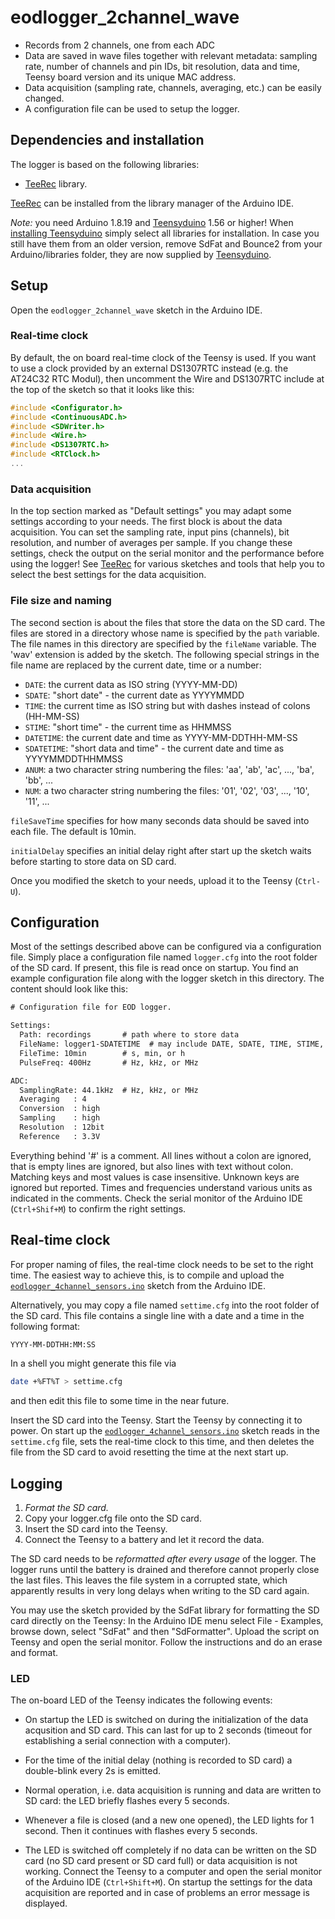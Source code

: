 # eodlogger_2channel_wave

- Records from 2 channels, one from each ADC
- Data are saved in wave files together with relevant metadata:
  sampling rate, number of channels and pin IDs, bit resolution,
  data and time, Teensy board version and its unique MAC address.
- Data acquisition (sampling rate, channels, averaging, etc.) can
  be easily changed.
- A configuration file can be used to setup the logger.


## Dependencies and installation

The logger is based on the following libraries:

- [TeeRec](https://github.com/janscience/TeeRec) library.

[TeeRec](https://github.com/janscience/TeeRec) can be installed from
the library manager of the Arduino IDE.

*Note:* you need Arduino 1.8.19 and
 [Teensyduino](https://www.pjrc.com/teensy/teensyduino.html) 1.56 or
 higher! When [installing
 Teensyduino](https://www.pjrc.com/teensy/td_download.html) simply
 select all libraries for installation. In case you still have them
 from an older version, remove SdFat and Bounce2 from your
 Arduino/libraries folder, they are now supplied by
 [Teensyduino](https://www.pjrc.com/teensy/teensyduino.html).


## Setup

Open the `eodlogger_2channel_wave` sketch in the Arduino IDE.


### Real-time clock

By default, the on board real-time clock of the Teensy is used. If you
want to use a clock provided by an external DS1307RTC instead
(e.g. the AT24C32 RTC Modul), then uncomment the Wire and DS1307RTC
include at the top of the sketch so that it looks like this:
```c
#include <Configurator.h>
#include <ContinuousADC.h>
#include <SDWriter.h>
#include <Wire.h>
#include <DS1307RTC.h>
#include <RTClock.h>
...
```

### Data acquisition

In the top section marked as "Default settings" you may adapt some settings
according to your needs. The first block is about the data
acquisition. You can set the sampling rate, input pins (channels), bit
resolution, and number of averages per sample. If you change these
settings, check the output on the serial monitor and the performance
before using the logger! See
[TeeRec](https://github.com/janscience/TeeRec) for various sketches
and tools that help you to select the best settings for the data
acquisition.

### File size and naming

The second section is about the files that store the data on the SD
card.  The files are stored in a directory whose name is specified by
the `path` variable. The file names in this directory are specified by
the `fileName` variable. The 'wav' extension is added by the
sketch. The following special strings in the file name are replaced by
the current date, time or a number:

- `DATE`: the current data as ISO string (YYYY-MM-DD)
- `SDATE`: "short date" - the current date as YYYYMMDD
- `TIME`: the current time as ISO string but with dashes instead of colons (HH-MM-SS)
- `STIME`: "short time" - the current time as HHMMSS
- `DATETIME`: the current date and time as YYYY-MM-DDTHH-MM-SS
- `SDATETIME`: "short data and time" - the current date and time as YYYYMMDDTHHMMSS
- `ANUM`: a two character string numbering the files: 'aa', 'ab', 'ac', ..., 'ba', 'bb', ...
- `NUM`: a two character string numbering the files: '01', '02', '03', ..., '10', '11', ...

`fileSaveTime` specifies for how many seconds data should be saved into
each file. The default is 10min.

`initialDelay` specifies an initial delay right after start up the
sketch waits before starting to store data on SD card.

Once you modified the sketch to your needs, upload it to the Teensy (`Ctrl-U`).


## Configuration

Most of the settings described above can be configured via a
configuration file. Simply place a configuration file named
`logger.cfg` into the root folder of the SD card. If present, this
file is read once on startup. You find an example configuration file
along with the logger sketch in this directory. The content should
look like this:

```txt
# Configuration file for EOD logger.

Settings:
  Path: recordings       # path where to store data
  FileName: logger1-SDATETIME  # may include DATE, SDATE, TIME, STIME, DATETIME, SDATETIME, ANUM, NUM
  FileTime: 10min        # s, min, or h
  PulseFreq: 400Hz       # Hz, kHz, or MHz

ADC:
  SamplingRate: 44.1kHz  # Hz, kHz, or MHz
  Averaging   : 4
  Conversion  : high
  Sampling    : high
  Resolution  : 12bit
  Reference   : 3.3V
``` 

Everything behind '#' is a comment. All lines without a colon are
ignored, that is empty lines are ignored, but also lines with text
without colon.  Matching keys and most values is case
insensitive. Unknown keys are ignored but reported. Times and
frequencies understand various units as indicated in the
comments. Check the serial monitor of the Arduino IDE (`Ctrl+Shif+M`)
to confirm the right settings.


## Real-time clock

For proper naming of files, the real-time clock needs to be set to the
right time. The easiest way to achieve this, is to compile and upload
the [`eodlogger_4channel_sensors.ino`](eodlogger_4channel_sensors.ino)
sketch from the Arduino IDE.

Alternatively, you may copy a file named `settime.cfg` into the root
folder of the SD card. This file contains a single line with a date
and a time in the following format:
``` txt
YYYY-MM-DDTHH:MM:SS
```

In a shell you might generate this file via
``` sh
date +%FT%T > settime.cfg
```
and then edit this file to some time in the near future.

Insert the SD card into the Teensy. Start the Teensy by connecting it
to power. On start up the
[`eodlogger_4channel_sensors.ino`](eodlogger_4channel_sensors.ino)
sketch reads in the `settime.cfg` file, sets the real-time clock to
this time, and then deletes the file from the SD card to avoid
resetting the time at the next start up.


## Logging

1. *Format the SD card.*
2. Copy your logger.cfg file onto the SD card.
3. Insert the SD card into the Teensy.
4. Connect the Teensy to a battery and let it record the data.

The SD card needs to be *reformatted after every usage* of the
logger. The logger runs until the battery is drained and therefore
cannot properly close the last files. This leaves the file system in a
corrupted state, which apparently results in very long delays when
writing to the SD card again.

You may use the sketch provided by the SdFat library for formatting
the SD card directly on the Teensy: In the Arduino IDE menu select
File - Examples, browse down, select "SdFat" and then
"SdFormatter". Upload the script on Teensy and open the serial
monitor. Follow the instructions and do an erase and format.


### LED

The on-board LED of the Teensy indicates the following events:

- On startup the LED is switched on during the initialization of the
  data acqusition and SD card. This can last for up to 2 seconds
  (timeout for establishing a serial connection with a computer).

- For the time of the initial delay (nothing is recorded to SD card)
  a double-blink every 2s is emitted.

- Normal operation, i.e. data acquisition is running and data are
  written to SD card: the LED briefly flashes every 5 seconds.

- Whenever a file is closed (and a new one opened), the LED lights for
  1 second. Then it continues with flashes every 5 seconds.

- The LED is switched off completely if no data can be written on the
  SD card (no SD card present or SD card full) or data acquisition is
  not working.  Connect the Teensy to a computer and open the serial
  monitor of the Arduino IDE (`Ctrl+Shift+M`). On startup the settings
  for the data acquisition are reported and in case of problems an
  error message is displayed.

